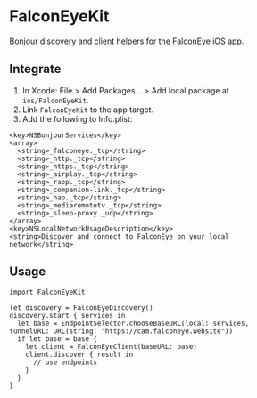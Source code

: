 # FalconEyeKit

Bonjour discovery and client helpers for the FalconEye iOS app.

## Integrate

1. In Xcode: File > Add Packages… > Add local package at `ios/FalconEyeKit`.
2. Link `FalconEyeKit` to the app target.
3. Add the following to Info.plist:

```
<key>NSBonjourServices</key>
<array>
  <string>_falconeye._tcp</string>
  <string>_http._tcp</string>
  <string>_https._tcp</string>
  <string>_airplay._tcp</string>
  <string>_raop._tcp</string>
  <string>_companion-link._tcp</string>
  <string>_hap._tcp</string>
  <string>_mediaremotetv._tcp</string>
  <string>_sleep-proxy._udp</string>
</array>
<key>NSLocalNetworkUsageDescription</key>
<string>Discover and connect to FalconEye on your local network</string>
```

## Usage

```
import FalconEyeKit

let discovery = FalconEyeDiscovery()
discovery.start { services in
  let base = EndpointSelector.chooseBaseURL(local: services, tunnelURL: URL(string: "https://cam.falconeye.website"))
  if let base = base {
    let client = FalconEyeClient(baseURL: base)
    client.discover { result in
      // use endpoints
    }
  }
}
```
